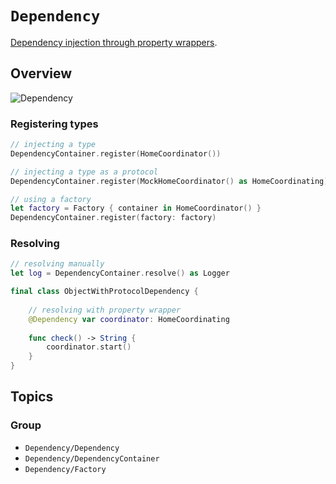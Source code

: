 # ``Dependency``

[Dependency injection through property wrappers](https://janodev.github.io/Dependency/documentation/dependency/).

## Overview

![Dependency](Dependency)

### Registering types

```swift
// injecting a type
DependencyContainer.register(HomeCoordinator())

// injecting a type as a protocol
DependencyContainer.register(MockHomeCoordinator() as HomeCoordinating)

// using a factory
let factory = Factory { container in HomeCoordinator() }
DependencyContainer.register(factory: factory)
```

### Resolving

```swift
// resolving manually
let log = DependencyContainer.resolve() as Logger

final class ObjectWithProtocolDependency {
    
    // resolving with property wrapper
    @Dependency var coordinator: HomeCoordinating
    
    func check() -> String {
        coordinator.start()
    }
}
```

## Topics

### Group

- ``Dependency/Dependency``
- ``Dependency/DependencyContainer``
- ``Dependency/Factory``
